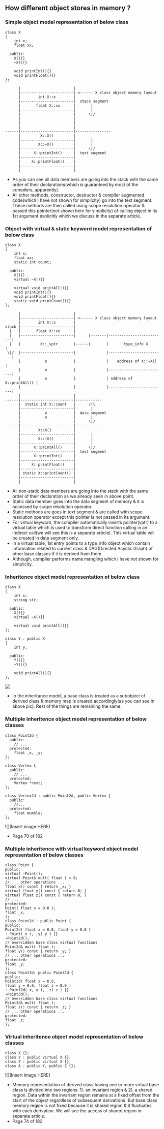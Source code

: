 ## How different object stores in memory ?

### Simple object model representation of below class

```
class X
{  
    int x;
    float xx;
    
  public:
    X(){}
    ~X(){}
    
    void printInt(){}
    void printFloat(){}
};
```
```
      |                        |          
      |------------------------| <------ X class object memory layout
      |        int X::x        |
      |------------------------|  stack segment
      |       float X::xx      |       |   
      |------------------------|       |
      |                        |      \|/
      |                        |    
      |                        |  
      |                        |
------|------------------------|----------------
      |         X::X()         | 
      |------------------------|       |   
      |        X::~X()         |       |
      |------------------------|      \|/
      |      X::printInt()     |  text segment
      |------------------------|
      |     X::printFloat()    |
      |------------------------|
      |                        |            
```

- As you can see all data members are going into the stack with the same order of their declarations(which is guaranteed by most of the compilers, apparently).
- All other methods, constructor, destructor & compiler augmented code(which I have not shown for simplicity) go into the text segment. These methods are then called using scope resolution operator & passed this pointer(not shown here for simplicity) of calling object in its 1st argument explicitly which we discuss in the separate article.

### Object with virtual & static keyword model representation of below class
```
class X
{  
    int x;
    float xx;
    static int count;
    
  public:
    X(){}
    virtual ~X(){}
    
    virtual void printAll(){}
    void printInt(){}
    void printFloat(){}
    static void printCount(){}
};
```
```
      |                        |          
      |------------------------| <------ X class object memory layout
      |        int X::x        |
stack |------------------------|
  |   |       float X::xx      |                      
  |   |------------------------|      |-------|--------------------------|
  |   |         X::_vptr       |------|       |       type_info X        |
 \|/  |------------------------|              |--------------------------|
      |           o            |              |    address of X::~X()    |
      |           o            |              |--------------------------|
      |           o            |              | address of X::printAll() |
      |                        |              |--------------------------|
      |                        |
------|------------------------|------------
      |  static int X::count   |      /|\
      |------------------------|       |
      |           o            |  data segment           
      |           o            |       |
      |                        |      \|/
------|------------------------|------------
      |        X::X()          | 
      |------------------------|       |   
      |        X::~X()         |       |
      |------------------------|       | 
      |      X::printAll()     |      \|/ 
      |------------------------|  text segment
      |      X::printInt()     |
      |------------------------|
      |     X::printFloat()    |
      |------------------------|
      | static X::printCount() |
      |------------------------|
      |                        |
```
- All non-static data members are going into the stack with the same order of their declaration as we already seen in above point.
- Static data member goes into the data segment of memory & it is accessed by scope resolution operator.
- Static methods are goes in text segment & are called with scope resolution operator except this pointer is not passed in its argument.
- For virtual keyword, the compiler automatically inserts pointer(vptr) to a virtual table which is used to transform direct function calling in an indirect call(we will see this is a separate article). This virtual table will be created in data segment only.
- In a virtual table, 1st entry points to a type_info object which contain information related to current class & DAG(Directed Acyclic Graph) of other base classes if it is derived from them.
- Although, compiler performs name mangling which i have not shown for simplicity.

### Inheritence object model representation of below class
```
class X
{  
    int x;
    string str;
    
  public:
    X(){}
    virtual ~X(){}
    
    virtual void printAll(){}
};

class Y : public X
{
    int y;
    
  public:
    Y(){}
    ~Y(){}
    
    void printAll(){}
};
```
![](https://github.com/VisheshPatel/CPP_Templates/blob/master/images/Inheritence%20object%20model%20representation.png)

- In the inheritance model, a base class is treated as a subobject of derived class & memory map is created accordingly(as you can see in above pic). Rest of the things are remaining the same.

### Multiple inheritence object model representation of below classes
```
class Point2d {
  public:
    // ...
  protected:
    float _x, _y;
};

class Vertex {
  public:
    // ...
  protected:
    Vertex *next;
};

class Vertex2d : public Point2d, public Vertex {
  public:
    //...
  protected:
    float mumble;
};
```
![](Insert image HERE)
- Page 70 of 182
### Multiple inheritence with virtual keyword object model representation of below classes

```
class Point {
public:
virtual ~Point();
virtual Point& mult( float ) = 0;
// ... other operations ...
float x() const { return _x; }
virtual float y() const { return 0; }
virtual float z() const { return 0; }
// ...
protected:
Point( float x = 0.0 );
float _x;
};
class Point2d : public Point {
public:
Point2d( float x = 0.0, float y = 0.0 )
: Point( x ), _y( y ) {}
~Point2d();
// overridden base class virtual functions
Point2d& mult( float );
float y() const { return _y; }
// ... other operations ...
protected:
float _y;
};
class Point3d: public Point2d {
public:
Point3d( float x = 0.0,
float y = 0.0, float z = 0.0 )
: Point2d( x, y ), _z( z ) {}
~Point3d();
// overridden base class virtual functions
Point3d& mult( float );
float z() const { return _z; }
// ... other operations ...
protected:
float _z;
};
```


### Virtual inheritence object model representation of below classes
```
class X {};
class Y : public virtual X {};
class Z : public virtual X {};
class A : public Y, public Z {};
```
![](Insert image HERE)
- Memory representation of derived class having one or more virtual base class is divided into two regions: 1). an invariant region & 2). a shared region. Data within the invariant region remains at a fixed offset from the start of the object regardless of subsequent
derivations. But base class memory region is not fixed because it is shared region & it fluctuates with each derivation. We will see the access of shared region in separate article.
- Page 74 of 182
